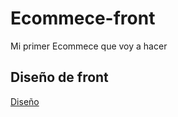 # Ecommece-front
Mi primer Ecommece que voy a hacer

## Diseño de front
[Diseño](https://excalidraw.com/#room=3bd31fa52ccbc6090672,hrNl_9xmInjj-j6Q0ztRZg)
